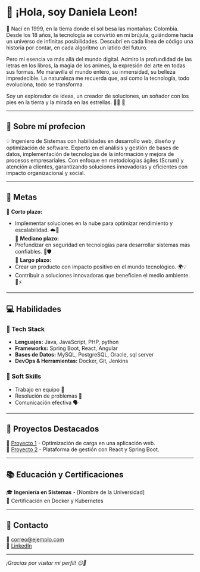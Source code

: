 # 👋 ¡Hola, soy **Daniela Leon**!

🌌 Nací en 1999, en la tierra donde el sol besa las montañas: Colombia. Desde los 18 años, la tecnología se convirtió en mi brújula, guiándome hacia un universo de infinitas posibilidades. Descubrí en cada línea de código una historia por contar, en cada algoritmo un latido del futuro.

Pero mi esencia va más allá del mundo digital. Admiro la profundidad de las letras en los libros, la magia de los animes, la expresión del arte en todas sus formas. Me maravilla el mundo entero, su inmensidad, su belleza impredecible. La naturaleza me recuerda que, así como la tecnología, todo evoluciona, todo se transforma.

Soy un explorador de ideas, un creador de soluciones, un soñador con los pies en la tierra y la mirada en las estrellas. 🚀✨ 🚀  

---

## 🏅 Sobre mí profecion
💡 Ingeniero de Sistemas con habilidades en desarrollo web, diseño y optimización de software. Experto en el análisis y gestión de bases de datos, implementación de tecnologías de la información y mejora de procesos empresariales. Con enfoque en metodologías ágiles (Scrum) y atención a clientes, garantizando soluciones innovadoras y eficientes con impacto organizacional y social.

---

## 🎯 Metas  

🔹 **Corto plazo:** 
   - Implementar soluciones en la nube para optimizar rendimiento y escalabilidad. ☁️🚀  
🔹 **Mediano plazo:**
   - Profundizar en seguridad en tecnologías para desarrollar sistemas más confiables. 🔐🛡️  
🔹 **Largo plazo:**  
   - Crear un producto con impacto positivo en el mundo tecnológico. 🌍💡  
   - Contribuir a soluciones innovadoras que beneficien el medio ambiente. 🌱⚡  

---

## 💻 Habilidades  
### 🔹 Tech Stack  
- **Lenguajes:** Java, JavaScript, PHP, python  
- **Frameworks:** Spring Boot, React, Angular 
- **Bases de Datos:** MySQL, PostgreSQL, Oracle, sql server 
- **DevOps & Herramientas:** Docker, Git, Jenkins  

### 🔹 Soft Skills  
- Trabajo en equipo 🤝  
- Resolución de problemas 🧠  
- Comunicación efectiva 🗣️  

---

## 📌 Proyectos Destacados  
🔹 [Proyecto 1](https://github.com/usuario/proyecto1) - Optimización de carga en una aplicación web.  
🔹 [Proyecto 2](https://github.com/usuario/proyecto2) - Plataforma de gestión con React y Spring Boot.  

---

## 📚 Educación y Certificaciones  
🎓 **Ingeniería en Sistemas** - [Nombre de la Universidad]  
📜 Certificación en Docker y Kubernetes  

---

## 📩 Contacto  
📧 [correo@ejemplo.com](mailto:dleonc2499@gmail.com)  
💼 [LinkedIn](https://linkedin.com/in/usuario)  


---

_¡Gracias por visitar mi perfil! 😊🚀_

